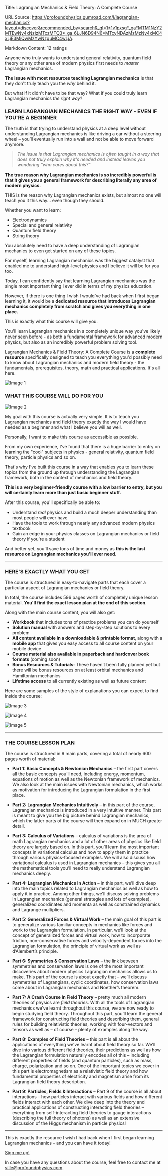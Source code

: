 Title: Lagrangian Mechanics & Field Theory: A Complete Course

URL Source: https://profoundphysics.gumroad.com/l/lagrangian-mechanics?layout=discover&recommended_by=search&_gl=1*1v1pxsg*_ga*MTM1NzY2MTEwNy4xNzIzMTczMTQ3*_ga_6LJN6D94N6*MTcyNDAzMzMzNy4xMC4xLjE3MjQwMzYwNzguMC4wLjA.

Markdown Content:
12 ratings

Anyone who truly wants to understand general relativity, quantum field theory or any other area of modern physics first needs to _master_ Lagrangian mechanics.

**The issue with most resources teaching Lagrangian mechanics** is that they don't truly teach you the _why_ behind it.

But what if it didn't have to be that way? What if you could truly learn Lagrangian mechanics _the right way_?

### **LEARN LAGRANGIAN MECHANICS THE RIGHT WAY - EVEN IF YOU'RE A BEGINNER**

The truth is that trying to understand physics at a deep level without understanding Lagrangian mechanics is like driving a car without a steering wheel – you’ll eventually run into a wall and not be able to move forward anymore.

> _The issue is that Lagrangian mechanics is often taught in a way that does not truly explain why it's needed and instead leaves you wondering “who cares about this?”_

**The true reason why Lagrangian mechanics is so incredibly powerful is that it gives you a general framework for describing literally any area of modern physics.**

THIS is the reason why Lagrangian mechanics exists, but almost no one will teach you it this way... even though they should.

Whether you want to learn:

*   Electrodynamics
*   Special and general relativity
*   Quantum field theory
*   String theory

You absolutely need to have a deep understanding of Lagrangian mechanics to even get started on any of these topics.

For myself, learning Lagrangian mechanics was the biggest catalyst that enabled me to understand high-level physics and I believe it will be for you too.

Today, I can confidently say that learning Lagrangian mechanics was the single most important thing I ever did in terms of my physics education.

However, if there is one thing I wish I would've had back when I first began learning it, it would be a **dedicated resource that introduces Lagrangian mechanics completely from scratch and gives you everything in one place.**

This is exactly what this course will give you.

You'll learn Lagrangian mechanics in a completely unique way you've likely never seen before - as both a fundamental framework for advanced modern physics, but also as an incredibly powerful problem solving tool.

Lagrangian Mechanics & Field Theory: A Complete Course is a **complete resource** specifically designed to teach you everything you'd possibly need to know about Lagrangian mechanics and modern field theory - the fundamentals, prerequisites, theory, math and practical applications. It's all here.

![Image 1](https://public-files.gumroad.com/kl81bbqbfq02hx01b47msgjavpcq)

### **WHAT THIS COURSE WILL DO FOR YOU**

![Image 2](https://public-files.gumroad.com/hkpqvgdb7r6oyzkbcumyvclucc99)

My goal with this course is actually very simple. It is to teach you Lagrangian mechanics and field theory exactly the way I would have needed as a beginner and what I believe you will as well.

Personally, I want to make this course as accessible as possible.

From my own experience, I've found that there is a huge barrier to entry on learning the "cool" subjects in physics - general relativity, quantum field theory, particle physics and so on.

That's why I've built this course in a way that enables you to learn these topics from the ground up through understanding the Lagrangian framework, both in the context of mechanics and field theory.

**This is a very beginner-friendly course with a low barrier to entry, but you will certainly learn more than just basic beginner stuff.**

After this course, you'll specifically be able to:

*   Understand _real_ physics and build a much deeper understanding than most people will ever have
*   Have the tools to work through nearly any advanced modern physics textbook
*   Gain an edge in your physics classes on Lagrangian mechanics or field theory if you're a student

And better yet, you'll save tons of time and money as **this is the last resource on Lagrangian mechanics you'll ever need**.

* * *

### **HERE'S EXACTLY WHAT YOU GET**

The course is structured in easy-to-navigate parts that each cover a particular aspect of Lagrangian mechanics or field theory.

In total, the course includes 596 pages worth of completely unique lesson material. **You'll find the exact lesson plan at the end of this section**.

Along with the main course content, you will also get:

*   **Workbook** that includes tons of practice problems you can do yourself
*   **Solution manual** with answers and step-by-step solutions to every problem
*   **All content available in a downloadable & printable format**, along with a **mobile app** that gives you easy access to all course content on your mobile device
*   **Course material also available in paperback and hardcover book formats** (coming soon)
*   **Bonus Resources & Tutorials:** These haven’t been fully planned yet but there will be bonus resources on at least orbital mechanics and Hamiltonian mechanics
*   **Lifetime access** to all currently existing as well as future content

Here are some samples of the style of explanations you can expect to find inside the course:

![Image 3](https://public-files.gumroad.com/9fm70kmitzz3q4j7z58o5kwnyf8u)

![Image 4](https://public-files.gumroad.com/izzw3dpl52vjy6b30zlxgy7hzptr)

![Image 5](https://public-files.gumroad.com/kdjvc4rkf0ie1t2tkax84bngdes4)

* * *

### **THE COURSE LESSON PLAN**

The course is structured in 9 main parts, covering a total of nearly 600 pages worth of material:

*   **Part 1: Basic Concepts & Newtonian Mechanics** – the first part covers all the basic concepts you’ll need, including energy, momentum, equations of motion as well as the Newtonian framework of mechanics. We also look at the main issues with Newtonian mechanics, which works as motivation for introducing the Lagrangian formulation in the first place.

*   **Part 2: Lagrangian Mechanics Intuitively** – in this part of the course, Lagrangian mechanics is introduced in a very intuitive manner. This part is meant to give you the big picture behind Lagrangian mechanics, which the latter parts of the course will then expand on in MUCH greater detail.

*   **Part 3: Calculus of Variations** – calculus of variations is the area of math Lagrangian mechanics and a lot of other areas of physics like field theory are largely based on. In this part, you’ll learn the most important concepts in variational calculus and how to apply them in practice through various physics-focused examples. We will also discuss how variational calculus is used in Lagrangian mechanics – this gives you all the mathematical tools you’ll need to really understand Lagrangian mechanics deeply.

*   **Part 4: Lagrangian Mechanics In Action** – in this part, we’ll dive deep into the main topics related to Lagrangian mechanics as well as how to apply it in practice. Among other things, we’ll discuss solving problems in Lagrangian mechanics (general strategies and lots of examples), generalized coordinates and momenta as well as constrained dynamics and Lagrange multipliers.

*   **Part 5: Generalized Forces & Virtual Work** – the main goal of this part is to generalize various familiar concepts in mechanics like forces and work to the Lagrangian formulation. In particular, we’ll look at the concept of generalized forces and virtual work, how to incorporate friction, non-conservative forces and velocity-dependent forces into the Lagrangian formulation, the principle of virtual work as well as d’Alembert’s principle.

*   **Part 6: Symmetries & Conservation Laws** – the link between symmetries and conservation laws is one of the most important discoveries about modern physics Lagrangian mechanics allows us to make. This part of the course is about exactly that – we’ll discuss symmetries of Lagrangians, cyclic coordinates, how conservation laws come about in Lagrangian mechanics and Noether’s theorem.

*   **Part 7: A Crash Course In Field Theory** – pretty much all modern theories of physics are _field theories_. With all the tools of Lagrangian mechanics we’ve learnt throughout this course, we are now ready to begin studying field theory. Throughout this part, you’ll learn the general framework for constructing field theories and describing them, general rules for building relativistic theories, working with four-vectors and tensors as well as – of course – plenty of examples along the way.

*   **Part 8: Examples of Field Theories** – this part is all about the applications of everything we’ve learnt about field theory so far. We’ll dive into various different field theories, their predictions as well as how the Lagrangian formulation naturally encodes all of this – including different properties of fields (and quantum particles), such as mass, charge, polarization and so on. One of the important topics we cover in this part is electromagnetism as a relativistic field theory and how fundamental properties of electricity and magnetism arise from its Lagrangian field theory description.

*   **Part 9: Particles, Fields & Interactions** – Part 9 of the course is all about interactions – how particles interact with various fields and how different fields interact with each other. We dive deep into the theory and practical applications of constructing interacting field theories – everything from self-interacting field theories to gauge interactions (describing the full theory of photons) as well as an extensive discussion of the Higgs mechanism in particle physics!

* * *

This is exactly the resource I wish I had back when I first began learning Lagrangian mechanics – and you can have it today!

[Sign me up!](https://profoundphysics.gumroad.com/l/lagrangian-mechanics?wanted=true)

In case you have any questions about the course, feel free to contact me at [ville@profoundphysics.com](mailto:ville@profoundphysics.com).